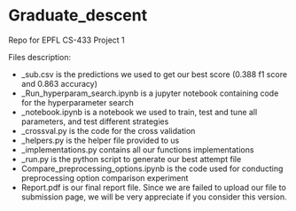 # Graduate_descent
Repo for EPFL CS-433 Project 1

Files description:
  - _sub.csv is the predictions we used to get our best score (0.388 f1 score and 0.863 accuracy)
  - _Run_hyperparam_search.ipynb is a jupyter notebook containing code for the hyperparameter search
  - _notebook.ipynb is a notebook we used to train, test and tune all parameters, and test different strategies
  - _crossval.py is the code for the cross validation
  - _helpers.py is the helper file provided to us
  - _implementations.py contains all our functions implementations
  - _run.py is the python script to generate our best attempt file
  - Compare_preprocessing_options.ipynb is the code used for conducting preprocessing option comparison experiment
  - Report.pdf is our final report file. Since we are failed to upload our file to submission page, we will be very appreciate if you consider this version.
